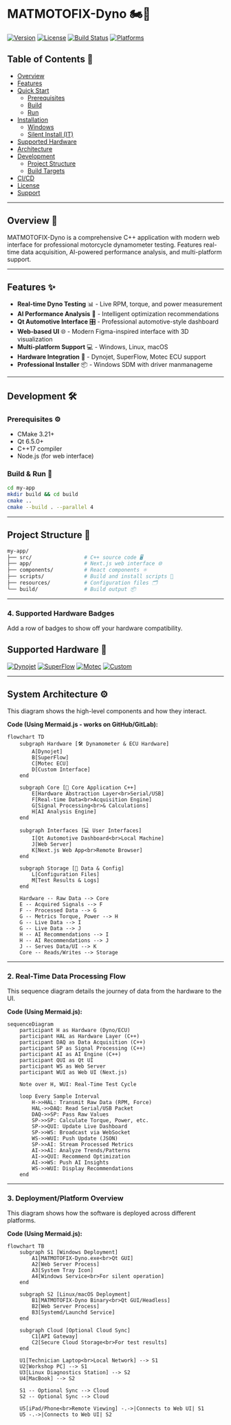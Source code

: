 # MATMOTOFIX-Dyno 🏍️💨

[![Version](https://img.shields.io/badge/version-1.0.0-blue.svg)](https://github.com/yourusername/MATMOTOFIX-Dyno)
[![License](https://img.shields.io/badge/license-Proprietary-informational)](https://github.com/yourusername/MATMOTOFIX-Dyno)
[![Build Status](https://img.shields.io/github/actions/workflow/status/yourusername/MATMOTOFIX-Dyno/build.yml?branch=main)](https://github.com/yourusername/MATMOTOFIX-Dyno/actions)
[![Platforms](https://img.shields.io/badge/Windows-Linux-macOS-informational)](https://github.com/yourusername/MATMOTOFIX-Dyno)

## Table of Contents 📑

*   [Overview](#overview-)
*   [Features](#features-)
*   [Quick Start](#quick-start-)
    *   [Prerequisites](#prerequisites-)
    *   [Build](#build-)
    *   [Run](#run-)
*   [Installation](#installation-)
    *   [Windows](#windows-)
    *   [Silent Install (IT)](#silent-install-it-)
*   [Supported Hardware](#supported-hardware-)
*   [Architecture](#architecture-)
*   [Development](#development-)
    *   [Project Structure](#project-structure-)
    *   [Build Targets](#build-targets-)
*   [CI/CD](#cicd-)
*   [License](#license-)
*   [Support](#support-)

---

## Overview 👀

MATMOTOFIX-Dyno is a comprehensive C++ application with modern web interface for professional motorcycle dynamometer testing. Features real-time data acquisition, AI-powered performance analysis, and multi-platform support.

---

## Features ✨

*   **Real-time Dyno Testing** 📊 - Live RPM, torque, and power measurement
*   **AI Performance Analysis** 🤖 - Intelligent optimization recommendations
*   **Qt Automotive Interface** 🎛️ - Professional automotive-style dashboard
*   **Web-based UI** 🌐 - Modern Figma-inspired interface with 3D visualization
*   **Multi-platform Support** 💻 - Windows, Linux, macOS
*   **Hardware Integration** 🔌 - Dynojet, SuperFlow, Motec ECU support
*   **Professional Installer** 📦 - Windows SDM with driver manmanageme

---

## Development 🛠️

### Prerequisites ⚙️
- CMake 3.21+
- Qt 6.5.0+
- C++17 compiler
- Node.js (for web interface)

### Build & Run 🚀
```bash
cd my-app
mkdir build && cd build
cmake ..
cmake --build . --parallel 4
```

---

## Project Structure 📂

```bash
my-app/
├── src/                 # C++ source code 🖥️
├── app/                 # Next.js web interface 🌐
├── components/          # React components ⚛️
├── scripts/             # Build and install scripts 📜
├── resources/           # Configuration files 🗂️
└── build/               # Build output 📦
```

---

### 4. **Supported Hardware Badges**

Add a row of badges to show off your hardware compatibility.


## Supported Hardware 🔧

[![Dynojet](https://img.shields.io/badge/Dynojet-250i/450i-000000?style=flat&logoColor=white)](https://dynojet.com)
[![SuperFlow](https://img.shields.io/badge/SuperFlow-SF1020/1025-0077B6?style=flat)](https://superflow.com)
[![Motec](https://img.shields.io/badge/Motec-M800-FF0000?style=flat)](https://motec.com.au)
[![Custom](https://img.shields.io/badge/Interface-USB/Serial-8A2BE2?style=flat)](https://github.com/yourusername/MATMOTOFIX-Dyno)

---

## System Architecture ⚙️

This diagram shows the high-level components and how they interact.

**Code (Using Mermaid.js - works on GitHub/GitLab):**

```mermaid
flowchart TD
    subgraph Hardware [🛠️ Dynamometer & ECU Hardware]
        A[Dynojet]
        B[SuperFlow]
        C[Motec ECU]
        D[Custom Interface]
    end

    subgraph Core [🧠 Core Application C++]
        E[Hardware Abstraction Layer<br>Serial/USB]
        F[Real-time Data<br>Acquisition Engine]
        G[Signal Processing<br>& Calculations]
        H[AI Analysis Engine]
    end

    subgraph Interfaces [💻 User Interfaces]
        I[Qt Automotive Dashboard<br>Local Machine]
        J[Web Server]
        K[Next.js Web App<br>Remote Browser]
    end

    subgraph Storage [💾 Data & Config]
        L[Configuration Files]
        M[Test Results & Logs]
    end

    Hardware -- Raw Data --> Core
    E -- Acquired Signals --> F
    F -- Processed Data --> G
    G -- Metrics Torque, Power --> H
    G -- Live Data --> I
    G -- Live Data --> J
    H -- AI Recommendations --> I
    H -- AI Recommendations --> J
    J -- Serves Data/UI --> K
    Core -- Reads/Writes --> Storage
```

---

### 2. Real-Time Data Processing Flow

This sequence diagram details the journey of data from the hardware to the UI.

**Code (Using Mermaid.js):**

```mermaid
sequenceDiagram
    participant H as Hardware (Dyno/ECU)
    participant HAL as Hardware Layer (C++)
    participant DAQ as Data Acquisition (C++)
    participant SP as Signal Processing (C++)
    participant AI as AI Engine (C++)
    participant QUI as Qt UI
    participant WS as Web Server
    participant WUI as Web UI (Next.js)

    Note over H, WUI: Real-Time Test Cycle

    loop Every Sample Interval
        H->>HAL: Transmit Raw Data (RPM, Force)
        HAL->>DAQ: Read Serial/USB Packet
        DAQ->>SP: Pass Raw Values
        SP->>SP: Calculate Torque, Power, etc.
        SP->>QUI: Update Live Dashboard
        SP->>WS: Broadcast via WebSocket
        WS->>WUI: Push Update (JSON)
        SP->>AI: Stream Processed Metrics
        AI->>AI: Analyze Trends/Patterns
        AI->>QUI: Recommend Optimization
        AI->>WS: Push AI Insights
        WS->>WUI: Display Recommendations
    end
```

---

### 3. Deployment/Platform Overview

This diagram shows how the software is deployed across different platforms.

**Code (Using Mermaid.js):**

```mermaid
flowchart TB
    subgraph S1 [Windows Deployment]
        A1[MATMOTOFIX-Dyno.exe<br>Qt GUI]
        A2[Web Server Process]
        A3[System Tray Icon]
        A4[Windows Service<br>For silent operation]
    end

    subgraph S2 [Linux/macOS Deployment]
        B1[MATMOTOFIX-Dyno Binary<br>Qt GUI/Headless]
        B2[Web Server Process]
        B3[Systemd/Launchd Service]
    end

    subgraph Cloud [Optional Cloud Sync]
        C1[API Gateway]
        C2[Secure Cloud Storage<br>For test results]
    end

    U1[Technician Laptop<br>Local Network] --> S1
    U2[Workshop PC] --> S1
    U3[Linux Diagnostics Station] --> S2
    U4[MacBook] --> S2

    S1 -- Optional Sync --> Cloud
    S2 -- Optional Sync --> Cloud

    U5[iPad/Phone<br>Remote Viewing] -.->|Connects to Web UI| S1
    U5 -.->|Connects to Web UI| S2
```

